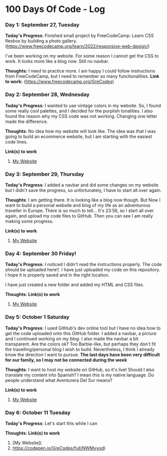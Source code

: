 # 100 Days Of Code - Log

### Day 1: September 27, Tuesday

**Today's Progress**: Finished small project by FreeCodeCamp: Learn CSS flexbox by building a photo gallery. (https://www.freecodecamp.org/learn/2022/responsive-web-design/)

I've been working on my website. For some reason I cannot get the CSS to work. It looks more like a blog now. Still no navbar.

**Thoughts:** I need to practice more. I am happy I could follow instructions from FreeCodeCamp, but I need to remember so many functionalities.
**Link to work:** (https://www.freecodecamp.org/GreCodes)

### Day 2: September 28, Wednesday

**Today's Progress**: I wanted to use vintage colors in my website. So, I found some really cool palettes, and I decided for the purplish tonalities. I also found the reason why my CSS code was not working. Changing one letter made the difference.

**Thoughts**: No idea how my website will look like. The idea was that I was going to build an ecommerce website, but I am starting with the easiest code lines. 

**Link(s) to work**
1. [My Website](https://codepen.io/GreCodes/pen/NWMyvod)

### Day 3: September 29, Thursday
  **Today's Progress**: I added a navbar and did some changes on my website but  I didn't save the progress, so unfortunately, I have to start all over again.
  
**Thoughts**: I am getting there. It is looking like a blog now though. But Now I want to build a personal website and blog of my life as an adventurous traveller in Europe. There is so much to tell...
  It's 23:56, so I start all over again, and upload my code files to GitHub. Then you can see I am really making some progress.
 
  **Link(s) to work**
1. [My Website](https://codepen.io/GreCodes/pen/NWMyvod)
  
  ### Day 4: September 30 Friday! 
  **Today's Progress**: I noticed I didn't read the instructions properly. The code should be uploaded here!!.  I have just uploaded my code on this repository. I hope it is properly saved and in the right location. 
  
  I have just created a new folder and added my HTML and CSS files.
  
**Thoughts**: 
  **Link(s) to work**
1. [My Website](https://codepen.io/GreCodes/pen/NWMyvod)

  ### Day 5: October 1 Saturday
  **Today's Progress**: I used GitHub's dev online tool but I have no idea how to get the code uploaded onto this GitHub folder. I added a navbar, a picture and I continued working on my <em>blog</em>. I also  made the navbar a bit transparent. Are the colors ok? Too Barbie-like, but perhaps they don't fit the travelling/personal blog I wish to build. Nevertheless, I think I already know the direction I want to pursue.
**The last days have been very difficult for our family, so I may not be connected during the week**

  
**Thoughts**: I want to host my website on GitHub, so it's live!
Should I also translate my content into Spanish? I mean this is my native language.
Do people understand what Aventurera Del Sur means?

  **Link(s) to work**
1. [My Website](https://codepen.io/GreCodes/full/NWMyvod)

 ### Day 6: October 11 Tuesday
 
  **Today's Progress**: Let's start this while I can

  
**Thoughts**:
  **Link(s) to work**
1. [My Website](
209. https://codepen.io/GreCodes/full/NWMyvod)


